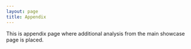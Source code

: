 ```yaml
---
layout: page
title: Appendix
---
```


This is appendix page where additional analysis from the main showcase page is placed.
